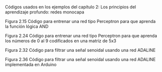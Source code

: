 Códigos usados en los ejemplos del capítulo 2: Los principios del aprendizaje profundo: redes monocapa

Figura  2.15 Código para entrenar una red tipo Perceptron para que aprenda la función lógica AND

Figura  2.24 Código para entrenar una red tipo Perceptron para que aprenda los números de 0 al 9 codificados en una matriz de 5x3

Figura  2.32 Código para filtrar una señal senoidal usando una red ADALINE

Figura  2.36 Código para filtrar una señal senoidal usando una red ADALINE implementada en Arduino

